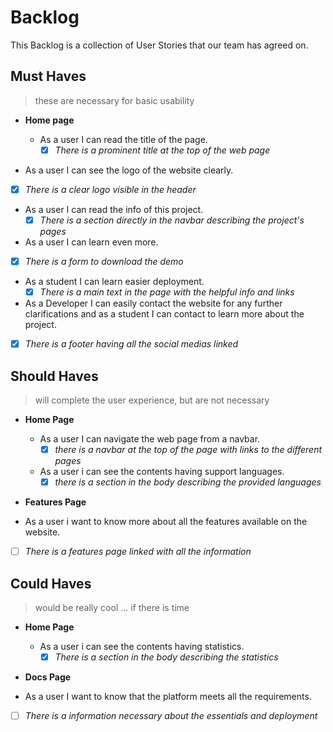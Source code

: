# Backlog

This Backlog is a collection of User Stories that our team has agreed on.

## Must Haves

> these are necessary for basic usability

- **Home page**

  - As a user I can read the title of the page.
    - [x] _There is a prominent title at the top of the web page_

- As a user I can see the logo of the website clearly.
- [x] _There is a clear logo visible in the header_
- As a user I can read the info of this project.
  - [x] _There is a section directly in the navbar describing the project's
        pages_
- As a user I can learn even more.
- [x] _There is a form to download the demo_
- As a student I can learn easier deployment.
  - [x] _There is a main text in the page with the helpful info and links_
- As a Developer I can easily contact the website for any further clarifications
  and as a student I can contact to learn more about the project.
- [x] _There is a footer having all the social medias linked_

## Should Haves

> will complete the user experience, but are not necessary

- **Home Page**

  - As a user I can navigate the web page from a navbar.
    - [x] _there is a navbar at the top of the page with links to the different
          pages_
  - As a user i can see the contents having support languages.
    - [x] _there is a section in the body describing the provided languages_

- **Features Page**

- As a user i want to know more about all the features available on the website.
- [ ] _There is a features page linked with all the information_

## Could Haves

> would be really cool ... if there is time

- **Home Page**

  - As a user i can see the contents having statistics.
    - [x] _There is a section in the body describing the statistics_

- **Docs Page**

- As a user I want to know that the platform meets all the requirements.
- [ ] _There is a information necessary about the essentials and deployment_
